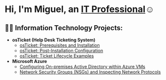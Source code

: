 <h1>Hi, I'm Miguel, an <a href="https://www.linkedin.com/in/miguel-lopez-8626aa285">IT Professional</a>☺</h1>

<h2>👨‍💻 Information Technology Projects:</h2>

- <b>osTicket (Help Desk Ticketing System)</b>
  - [osTicket: Prerequisites and Installation](https://github.com/miguel10746/osticket-prereqs)
  - [osTicket: Post-Installation Configuration](https://github.com/miguel10746/post-install-config)
  - [osTicket: Ticket Lifecycle Examples](https://github.com/miguel10746/ticket-lifecycle)
- <b>Microsoft Azure</b>
  - [Configuring On-premises Active Directory within Azure VMs](https://github.com/miguel10746/configure-ad)
  - [Network Security Groups (NSGs) and Inspecting Network Protocols](https://github.com/miguel10746/azure-network-protocols)

